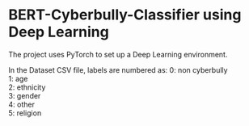 # BERT-Cyberbully-Classifier using Deep Learning

The project uses PyTorch to set up a Deep Learning environment.

In the Dataset CSV file, labels are numbered as:
0: non cyberbully  
1: age  
2: ethnicity  
3: gender  
4: other  
5: religion
